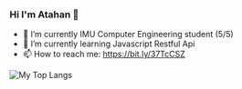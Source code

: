 ### Hi I'm Atahan 👋


- 🔭 I’m currently IMU Computer Engineering student (5/5)
- 🌱 I’m currently learning Javascript Restful Api
- 📫 How to reach me: https://bit.ly/37TcCSZ

<img  src="https://github-readme-stats.vercel.app/api/top-langs/?username=AtahanKocc&layout=compact&" alt="My Top Langs" />

